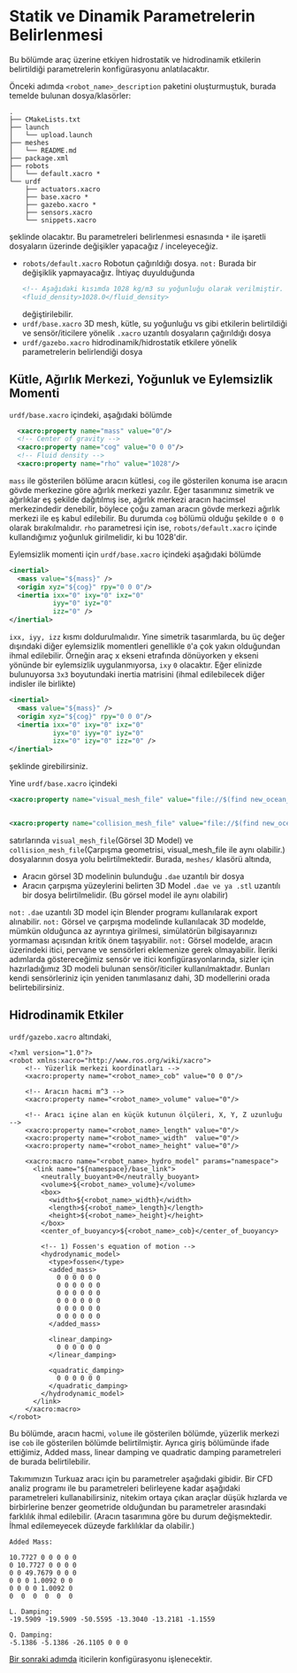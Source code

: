 # Statik ve Dinamik Parametrelerin Belirlenmesi
Bu bölümde araç üzerine etkiyen hidrostatik ve hidrodinamik etkilerin belirtildiği parametrelerin konfigürasyonu anlatılacaktır.


Önceki adımda `<robot_name>_description` paketini oluşturmuştuk, burada temelde bulunan dosya/klasörler:
```
.
├── CMakeLists.txt
├── launch
│   └── upload.launch
├── meshes
│   └── README.md
├── package.xml
├── robots
│   └── default.xacro *
└── urdf
    ├── actuators.xacro
    ├── base.xacro *
    ├── gazebo.xacro *
    ├── sensors.xacro
    └── snippets.xacro

```
şeklinde olacaktır. Bu parametreleri belirlenmesi esnasında `*` ile işaretli dosyaların üzerinde değişikler yapacağız / inceleyeceğiz.

- `robots/default.xacro` Robotun çağırıldığı dosya. `not:` Burada bir değişiklik yapmayacağız. İhtiyaç duyulduğunda 
  ```xml
  <!-- Aşağıdaki kısımda 1028 kg/m3 su yoğunluğu olarak verilmiştir.
  <fluid_density>1028.0</fluid_density>  
  ```
  değiştirilebilir.
- `urdf/base.xacro` 3D mesh, kütle, su yoğunluğu vs gibi etkilerin belirtildiği ve sensör/iticilere yönelik `.xacro` uzantılı dosyaların çağırıldığı dosya
- `urdf/gazebo.xacro` hidrodinamik/hidrostatik etkilere yönelik parametrelerin belirlendiği dosya


## Kütle, Ağırlık Merkezi, Yoğunluk ve Eylemsizlik Momenti
`urdf/base.xacro` içindeki, aşağıdaki bölümde
```xml
  <xacro:property name="mass" value="0"/>
  <!-- Center of gravity -->
  <xacro:property name="cog" value="0 0 0"/>
  <!-- Fluid density -->
  <xacro:property name="rho" value="1028"/>
```
`mass` ile gösterilen bölüme aracın kütlesi, `cog` ile gösterilen konuma ise aracın gövde merkezine göre ağırlık merkezi yazılır.
Eğer tasarımınız simetrik ve ağırlıklar eş şekilde dağıtılmış ise, ağırlık merkezi aracın hacimsel merkezindedir denebilir, böylece
çoğu zaman aracın gövde merkezi ağırlık merkezi ile eş kabul edilebilir. Bu durumda `cog` bölümü olduğu şekilde `0 0 0` olarak bırakılmalıdır.
`rho` parametresi için ise, `robots/default.xacro` içinde kullandığımız yoğunluk girilmelidir, ki bu 1028'dir.

Eylemsizlik momenti için `urdf/base.xacro` içindeki aşağıdaki bölümde
```xml
<inertial>
  <mass value="${mass}" />
  <origin xyz="${cog}" rpy="0 0 0"/>
  <inertia ixx="0" ixy="0" ixz="0"
           iyy="0" iyz="0"
           izz="0" />
</inertial>
```
`ixx, iyy, izz` kısmı doldurulmalıdır. Yine simetrik tasarımlarda, bu üç değer dışındaki diğer eylemsizlik momentleri genellikle `0`'a
çok yakın olduğundan ihmal edilebilir.
Örneğin araç x ekseni etrafında dönüyorken y ekseni yönünde bir eylemsizlik uygulanmıyorsa, `ixy` `0` olacaktır.
Eğer elinizde bulunuyorsa `3x3` boyutundaki inertia matrisini (ihmal edilebilecek diğer indisler ile birlikte) 

```xml
<inertial>
  <mass value="${mass}" />
  <origin xyz="${cog}" rpy="0 0 0"/>
  <inertia ixx="0" ixy="0" ixz="0"
           iyx="0" iyy="0" iyz="0"
           izx="0" izy="0" izz="0" />
</inertial>
```
şeklinde girebilirsiniz.

Yine `urdf/base.xacro` içindeki 

```xml
<xacro:property name="visual_mesh_file" value="file://$(find new_ocean_description)/meshes/vehicle.dae"/>


<xacro:property name="collision_mesh_file" value="file://$(find new_ocean_description)/meshes/vehicle.stl"/>
```
satırlarında `visual_mesh_file`(Görsel 3D Model) ve `collision_mesh_file`(Çarpışma geometrisi, visual_mesh_file ile aynı olabilir.)
dosyalarının dosya yolu belirtilmektedir. Burada, `meshes/` klasörü altında,
 - Aracın görsel 3D modelinin bulunduğu `.dae` uzantılı bir dosya 
 - Aracın çarpışma yüzeylerini belirten 3D Model `.dae ve ya .stl` uzantılı bir dosya belirtilmelidir. (Bu görsel model ile aynı olabilir)

`not:` `.dae` uzantılı 3D model için Blender programı kullanılarak export alınabilir.
`not:` Görsel ve çarpışma modelinde kullanılacak 3D modelde, mümkün olduğunca az ayrıntıya girilmesi, simülatörün bilgisayarınızı
yormaması açısından kritik önem taşıyabilir. 
`not:` Görsel modelde, aracın üzerindeki itici, pervane ve sensörleri eklemenize gerek olmayabilir. İleriki adımlarda göstereceğimiz sensör ve
itici konfigürasyonlarında, sizler için hazırladığımız 3D modeli bulunan sensör/iticiler kullanılmaktadır. Bunları kendi sensörleriniz için yeniden 
tanımlasanız dahi, 3D modellerini orada belirtebilirsiniz.


## Hidrodinamik Etkiler
`urdf/gazebo.xacro` altındaki,
```
<?xml version="1.0"?>
<robot xmlns:xacro="http://www.ros.org/wiki/xacro">
    <!-- Yüzerlik merkezi koordinatları -->
    <xacro:property name="<robot_name>_cob" value="0 0 0"/>

    <!-- Aracın hacmi m^3 -->
    <xacro:property name="<robot_name>_volume" value="0"/>

    <!-- Aracı içine alan en küçük kutunun ölçüleri, X, Y, Z uzunluğu -->
    <xacro:property name="<robot_name>_length" value="0"/>
    <xacro:property name="<robot_name>_width"  value="0"/>
    <xacro:property name="<robot_name>_height" value="0"/>

    <xacro:macro name="<robot_name>_hydro_model" params="namespace">
      <link name="${namespace}/base_link">
        <neutrally_buoyant>0</neutrally_buoyant>
        <volume>${<robot_name>_volume}</volume>
        <box>
          <width>${<robot_name>_width}</width>
          <length>${<robot_name>_length}</length>
          <height>${<robot_name>_height}</height>
        </box>
        <center_of_buoyancy>${<robot_name>_cob}</center_of_buoyancy>
        
        <!-- 1) Fossen's equation of motion -->
        <hydrodynamic_model>
          <type>fossen</type>
          <added_mass>
            0 0 0 0 0 0
            0 0 0 0 0 0
            0 0 0 0 0 0
            0 0 0 0 0 0
            0 0 0 0 0 0
            0 0 0 0 0 0
          </added_mass>
          
          <linear_damping>
            0 0 0 0 0 0
          </linear_damping>
          
          <quadratic_damping>
            0 0 0 0 0 0
          </quadratic_damping>
        </hydrodynamic_model>
      </link>
    </xacro:macro>
</robot>
```

Bu bölümde, aracın hacmi, `volume` ile gösterilen bölümde, yüzerlik merkezi ise `cob` ile gösterilen bölümde belirtilmiştir.
Ayrıca giriş bölümünde ifade ettiğimiz, Added mass, linear damping ve quadratic damping parametreleri de burada belirtilebilir.

Takımımızın Turkuaz aracı için bu parametreler aşağıdaki gibidir. Bir CFD analiz programı ile bu parametreleri belirleyene kadar
aşağıdaki parametreleri kullanabilirsiniz, nitekim ortaya çıkan araçlar düşük hızlarda ve birbirlerine benzer geometride olduğundan
bu parametreler arasındaki farklılık ihmal edilebilir. (Aracın tasarımına göre bu durum değişmektedir. İhmal edilemeyecek düzeyde 
farklılıklar da olabilir.)

```
Added Mass:

10.7727 0 0 0 0 0 
0 10.7727 0 0 0 0
0 0 49.7679 0 0 0
0 0 0 1.0092 0 0
0 0 0 0 1.0092 0
0  0  0  0  0  0

L. Damping:
-19.5909 -19.5909 -50.5595 -13.3040 -13.2181 -1.1559

Q. Damping:
-5.1386 -5.1386 -26.1105 0 0 0
```

[Bir sonraki adımda](setup-thrusters.md) iticilerin konfigürasyonu işlenecektir.

